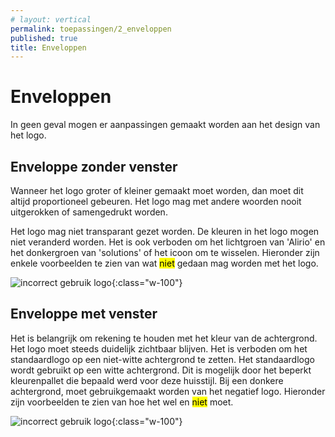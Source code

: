 ```yaml
---
# layout: vertical
permalink: toepassingen/2_enveloppen
published: true
title: Enveloppen
---
```


# Enveloppen

In geen geval mogen er aanpassingen gemaakt worden aan het design van het logo.

## Enveloppe zonder venster

Wanneer het logo groter of kleiner gemaakt moet worden, dan moet dit altijd proportioneel gebeuren.
Het logo mag met andere woorden nooit uitgerokken of samengedrukt worden.

Het logo mag niet transparant gezet worden.
De kleuren in het logo mogen niet veranderd worden.
Het is ook verboden om het lichtgroen van 'Alirio' en het donkergroen van 'solutions' of het icoon om te wisselen.
Hieronder zijn enkele voorbeelden te zien van wat <mark>niet</mark> gedaan mag worden met het logo.

![incorrect gebruik logo](../images/aliriosolutions/logo_incorrect_voorbeeld1.png){:class="w-100"}

## Enveloppe met venster

Het is belangrijk om rekening te houden met het kleur van de achtergrond.
Het logo moet steeds duidelijk zichtbaar blijven.
Het is verboden om het standaardlogo op een niet-witte achtergrond te zetten.
Het standaardlogo wordt gebruikt op een witte achtergrond.
Dit is mogelijk door het beperkt kleurenpallet die bepaald werd voor deze huisstijl.
Bij een donkere achtergrond, moet gebruikgemaakt worden van het negatief logo.
Hieronder zijn voorbeelden te zien van hoe het wel en <mark>niet</mark> moet.

![incorrect gebruik logo](../images/aliriosolutions/logo_incorrect_voorbeeld2.png){:class="w-100"}